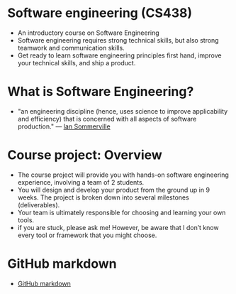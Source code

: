 # Software engineering (CS438)
- An introductory course on Software Engineering
- Software engineering requires strong technical skills, but also strong teamwork and communication skills.
- Get ready to learn software engineering principles first hand, improve your technical skills, and ship a product.

# What is Software Engineering?
- "an engineering discipline (hence, uses science to improve applicability and efficiency) that is concerned with all aspects of software production." — [Ian Sommerville](https://en.wikipedia.org/wiki/Ian_Sommerville_(software_engineer)) 

# Course project: Overview
- The course project will provide you with hands-on software engineering experience, involving a team of 2 students.
- You will design and develop your product from the ground up in 9 weeks. The project is broken down into several milestones (deliverables).
- Your team is ultimately responsible for choosing and learning your own tools.
- if you are stuck, please ask me! However, be aware that I don’t know every tool or framework that you might choose.

# GitHub markdown
- [GitHub markdown](https://docs.github.com/en/get-started/writing-on-github/getting-started-with-writing-and-formatting-on-github/basic-writing-and-formatting-syntax)
